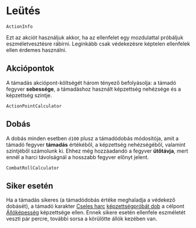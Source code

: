 # Leütés

`ActionInfo`

Ezt az akciót használjuk akkor, ha az ellenfelet egy mozdulattal próbáljuk eszméletvesztésre rábírni. Leginkább csak védekezésre képtelen ellenfelek ellen érdemes használni.

## Akciópontok

A támadás akciópont-költségét három tényező befolyásolja: a támadó fegyver **sebessége**, a támadáshoz használt képzettség nehézsége és a képzettség szintje.

`ActionPointCalculator`

## Dobás

A dobás minden esetben `d100` plusz a támadódobás módosítója, amit a támadó fegyver **támadás** értékéből, a képzettség nehézségéből, valamint szintjéből számolunk ki. Ehhez még hozzáadandó a fegyver **ütőtávja**, mert ennél a harci távolságnál a hosszabb fegyver előnyt jelent.

`CombatRollCalculator`

## Siker esetén

Ha a támadás sikeres (a támadódobás értéke meghaladja a védekező dobásét), a támadó karakter [Cseles harc](skill:trick_fighting) [képzettségpróbát dob](rule:skill_check) a célpont [Állóképesség](skill:endurance) képzettsége ellen. Ennek sikere esetén ellenfele eszméletét veszti pár percre, további sorsa a körülötte állók kezében van.
